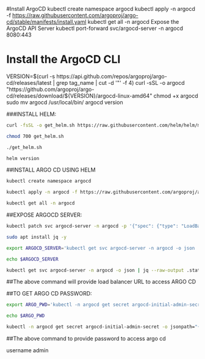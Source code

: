 #Install ArgoCD
kubectl create namespace argocd
kubectl apply -n argocd -f https://raw.githubusercontent.com/argoproj/argo-cd/stable/manifests/install.yaml
kubectl get all -n argocd
Expose the ArgoCD API Server
 kubectl port-forward svc/argocd-server -n argocd 8080:443
# Install the ArgoCD CLI
 VERSION=$(curl -s https://api.github.com/repos/argoproj/argo-cd/releases/latest | grep tag_name | cut -d '"' -f 4)
curl -sSL -o argocd "https://github.com/argoproj/argo-cd/releases/download/${VERSION}/argocd-linux-amd64"
chmod +x argocd
 sudo mv argocd /usr/local/bin/
 argocd version






###INSTALL HELM:
```sh
curl -fsSL -o get_helm.sh https://raw.githubusercontent.com/helm/helm/main/scripts/get-helm-3
```
```sh
chmod 700 get_helm.sh
```
```sh
./get_helm.sh
```
```sh
helm version
```

##INSTALL ARGO CD USING HELM
```sh
kubectl create namespace argocd
```
```sh
kubectl apply -n argocd -f https://raw.githubusercontent.com/argoproj/argo-cd/stable/manifests/install.yaml
```
```sh
kubectl get all -n argocd
```



##EXPOSE ARGOCD SERVER:
```sh
kubectl patch svc argocd-server -n argocd -p '{"spec": {"type": "LoadBalancer"}}'
```
```sh
sudo apt install jq -y
```
```sh
export ARGOCD_SERVER='kubectl get svc argocd-server -n argocd -o json | jq --raw-output '.status.loadBalancer.ingress[0].hostname''
```
```sh
echo $ARGOCD_SERVER
```
```sh
kubectl get svc argocd-server -n argocd -o json | jq --raw-output .status.loadBalancer.ingress[0].hostname
```
##The above command will provide load balancer URL to access ARGO CD


##TO GET ARGO CD PASSWORD:
```sh
export ARGO_PWD='kubectl -n argocd get secret argocd-initial-admin-secret -o jsonpath="{.data.password}" | base64 -d'
```
```sh
echo $ARGO_PWD
```
```sh
kubectl -n argocd get secret argocd-initial-admin-secret -o jsonpath="{.data.password}" | base64 -d
```
##The above command to provide password to access argo cd

username admin
